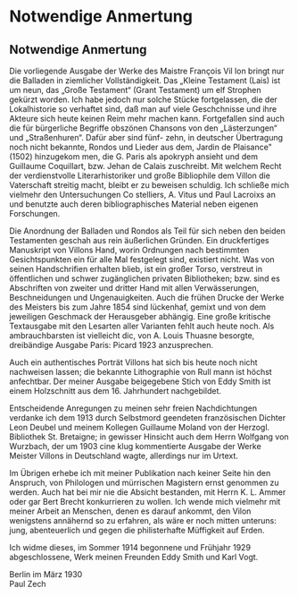 # Notwendige Anmertung

## <a name="50"></a> Notwendige Anmertung

Die vorliegende Ausgabe der Werke des Maistre François Vil lon bringt nur die Balladen in ziemlicher Vollständigkeit. Das „Kleine Testament \(Lais\) ist um neun, das „Große Testament“ \(Grant Testament\) um elf Strophen gekürzt worden. Ich habe jedoch nur solche Stücke fortgelassen, die der Lokalhistorie so verhaftet sind, daß man auf viele Geschchnisse und ihre Akteure sich heute keinen Reim mehr machen kann. Fortgefallen sind auch die für bürgerliche Begriffe obszönen Chansons von den „Lästerzungen“ und „Straßenhuren“. Dafür aber sind fünf- zehn, in deutscher Übertragung noch nicht bekannte, Rondos und Lieder aus dem, Jardin de Plaisance" \(1502\) hinzugekom men, die G. Paris als apokryph ansieht und dem Guillaume Coquillart, bzw. Jehan de Calais zuschreibt. Mit welchem Recht der verdienstvolle Literarhistoriker und große Bibliophile dem Villon die Vaterschaft streitig macht, bleibt er zu beweisen schuldig. Ich schließe mich vielmehr den Untersuchungen Co stelliers, A. Vitus und Paul Lacroixs an und benutzte auch deren bibliographisches Material neben eigenen Forschungen.

<a name="51"></a> Die Anordnung der Balladen und Rondos als Teil für sich neben den beiden Testamenten geschah aus rein äußerlichen Gründen. Ein druckfertiges Manuskript von Villons Hand, worin Ordnungen nach bestimmten Gesichtspunkten ein für alle Mal festgelegt sind, existiert nicht. Was von seinen Handschrifien erhalten blieb, ist ein großer Torso, verstreut in öffentlichen und schwer zugänglichen privaten Bibliotheken; bzw. sind es Abschriften von zweiter und dritter Hand mit allen Verwässerungen, Beschneidungen und Ungenauigkeiten. Auch die frühen Drucke der Werke des Meisters bis zum Jahre 1854 sind lückenhaf, gemixt und von dem jeweiligen Geschmack der Herausgeber abhängig. Eine große kritische Textausgabe mit den Lesarten aller Varianten fehlt auch heute noch. Als ambrauchbarsten ist vielleicht dic, von A. Louis Thuasne besorgte, dreibändige Ausgabe Paris: Picard 1923 anzusprechen.

Auch ein authentisches Porträt Villons hat sich bis heute noch nicht nachweisen lassen; die bekannte Lithographie von Rull mann ist höchst anfechtbar. Der meiner Ausgabe beigegebene Stich von Eddy Smith ist einem Holzschnitt aus dem 16. Jahrhundert nachgebildet.

Entscheidende Anregungen zu meinen sehr freien Nachdichtungen verdanke ich dem 1913 durch Selbstmord geendeten französischen Dichter Leon Deubel und meinem Kollegen Guillaume Moland von der Herzogl. Bibliothek St. Bretaigne; in gewisser Hinsicht auch dem Herrn Wolfgang von Wurzbach, der um 1903 cine klug kommentierte Ausgabe der <a name="52"></a>Werke  Meister Villons in Deutschland wagte, allerdings nur im Urtext.

Im Übrigen erhebe ich mit meiner Publikation nach keiner Seite hin den Anspruch, von Philologen und mürrischen Magistern ernst genommen zu werden. Auch hat bei mir nie die Absicht bestanden, mit Herrn K. L. Ammer oder gar Bert Brecht konkurrieren zu wollen. Ich wende mich vielmehr mit meiner Arbeit an Menschen, denen es darauf ankommt, den Vilon wenigstens annähernd so zu erfahren, als wäre er noch mitten unteruns: jung, abenteuerlich und gegen die philisterhafte Müffigkeit auf Erden.

Ich widme dieses, im Sommer 1914 begonnene und Frühjahr 1929 abgeschlossene, Werk meinen Freunden Eddy Smith und Karl Vogt.

Berlin im März 1930  
Paul Zech

